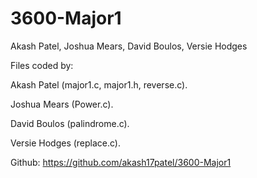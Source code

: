 # 3600-Major1
Akash Patel, Joshua Mears, David Boulos, Versie Hodges

Files coded by:

Akash Patel (major1.c, major1.h, reverse.c).

Joshua Mears (Power.c).

David Boulos (palindrome.c).

Versie Hodges (replace.c).

Github: https://github.com/akash17patel/3600-Major1 